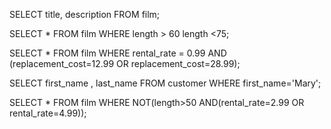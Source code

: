 SELECT title, description FROM film;

SELECT * FROM film WHERE length > 60 length <75;

SELECT * FROM film WHERE rental_rate = 0.99 AND (replacement_cost=12.99 OR  replacement_cost=28.99);

SELECT first_name , last_name FROM customer WHERE first_name='Mary';

SELECT * FROM film WHERE NOT(length>50 AND(rental_rate=2.99 OR rental_rate=4.99));
